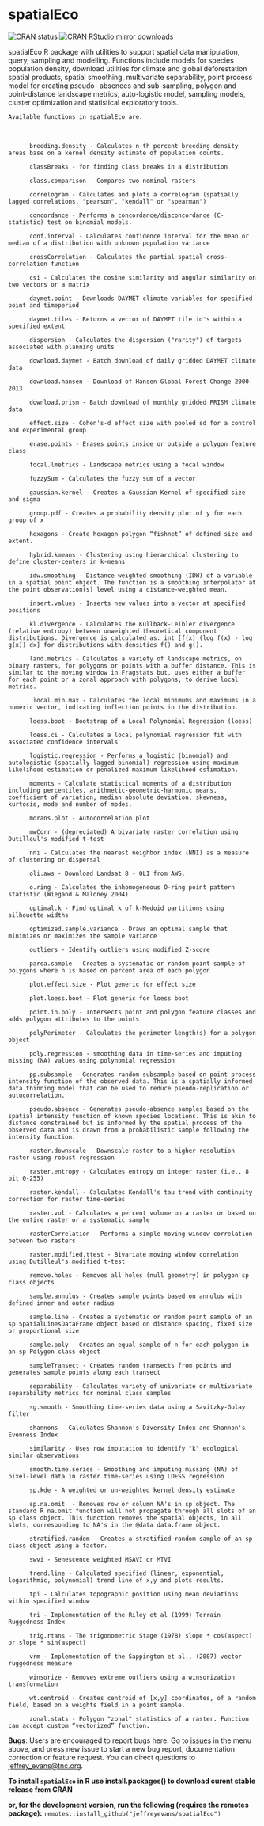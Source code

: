 # spatialEco

[![CRAN
status](http://www.r-pkg.org/badges/version/spatialEco)](https://cran.r-project.org/package=spatialEco)
[![CRAN RStudio mirror
downloads](http://cranlogs.r-pkg.org/badges/grand-total/spatialEco)](https://cran.r-project.org/package=spatialEco)

spatialEco R package with utilities to support spatial data manipulation, query, sampling
    and modelling. Functions include models for species population density, download
    utilities for climate and global deforestation spatial products, spatial
    smoothing, multivariate separability, point process model for creating pseudo-
    absences and sub-sampling, polygon and point-distance landscape metrics,
    auto-logistic model, sampling models, cluster optimization and statistical
    exploratory tools.
    
    Available functions in spatialEco are:

​

          breeding.density - Calculates n-th percent breeding density areas base on a kernel density estimate of population counts.     

          classBreaks - for finding class breaks in a distribution
          
          class.comparison - Compares two nominal rasters
          
          correlogram - Calculates and plots a correlogram (spatially lagged correlations, "pearson", "kendall" or "spearman")

          concordance - Performs a concordance/disconcordance (C-statistic) test on binomial models.

          conf.interval - Calculates confidence interval for the mean or median of a distribution with unknown population variance

          crossCorrelation - Calculates the partial spatial cross-correlation function
          
          csi - Calculates the cosine similarity and angular similarity on two vectors or a matrix

          daymet.point - Downloads DAYMET climate variables for specified point and timeperiod

          daymet.tiles - Returns a vector of DAYMET tile id's within a specified extent

          dispersion - Calculates the dispersion ("rarity") of targets associated with planning units

          download.daymet - Batch download of daily gridded DAYMET climate data    

          download.hansen - Download of Hansen Global Forest Change 2000-2013  

          download.prism - Batch download of monthly gridded PRISM climate data

          effect.size - Cohen's-d effect size with pooled sd for a control and experimental group 
          
          erase.points - Erases points inside or outside a polygon feature class
          
          focal.lmetrics - Landscape metrics using a focal window
          
          fuzzySum - Calculates the fuzzy sum of a vector

          gaussian.kernel - Creates a Gaussian Kernel of specified size and sigma

          group.pdf - Creates a probability density plot of y for each group of x           

          hexagons - Create hexagon polygon “fishnet” of defined size and extent. 
          
          hybrid.kmeans - Clustering using hierarchical clustering to define cluster-centers in k-means 

          idw.smoothing - Distance weighted smoothing (IDW) of a variable in a spatial point object. The function is a smoothing interpolator at the point observation(s) level using a distance-weighted mean.   

          insert.values - Inserts new values into a vector at specified positions   

          kl.divergence - Calculates the Kullback-Leibler divergence (relative entropy) between unweighted theoretical component distributions. Divergence is calculated as: int [f(x) (log f(x) - log g(x)) dx] for distributions with densities f() and g().       

          land.metrics - Calculates a variety of landscape metrics, on binary rasters, for polygons or points with a buffer distance. This is similar to the moving window in Fragstats but, uses either a buffer for each point or a zonal approach with polygons, to derive local metrics. 

           local.min.max - Calculates the local minimums and maximums in a numeric vector, indicating inflection points in the distribution.   

          loess.boot - Bootstrap of a Local Polynomial Regression (loess)

          loess.ci - Calculates a local polynomial regression fit with associated confidence intervals   

          logistic.regression - Performs a logistic (binomial) and autologistic (spatially lagged binomial) regression using maximum likelihood estimation or penalized maximum likelihood estimation.

          moments - Calculate statistical moments of a distribution including percentiles, arithmetic-geometric-harmonic means, coefficient of variation, median absolute deviation, skewness, kurtosis, mode and number of modes.    

          morans.plot - Autocorrelation plot 
          
          mwCorr - (depreciated) A bivariate raster correlation using Dutilleul's modified t-test           

          nni - Calculates the nearest neighbor index (NNI) as a measure of clustering or dispersal
          
          oli.aws - Download Landsat 8 - OLI from AWS.   

          o.ring - Calculates the inhomogeneous O-ring point pattern statistic (Wiegand & Maloney 2004)               

          optimal.k - Find optimal k of k-Medoid partitions using silhouette widths 
          
          optimized.sample.variance - Draws an optimal sample that minimizes or maximizes the sample variance 

          outliers - Identify outliers using modified Z-score  

          parea.sample - Creates a systematic or random point sample of polygons where n is based on percent area of each polygon

          plot.effect.size - Plot generic for effect size

          plot.loess.boot - Plot generic for loess boot     

          point.in.poly - Intersects point and polygon feature classes and adds polygon attributes to the points     

          polyPerimeter - Calculates the perimeter length(s) for a polygon object
          
          poly.regression - smoothing data in time-series and imputing missing (NA) values using polynomial regression

          pp.subsample - Generates random subsample based on point process intensity function of the observed data. This is a spatially informed data thinning model that can be used to reduce pseudo-replication or autocorrelation.  

          pseudo.absence - Generates pseudo-absence samples based on the spatial intensity function of known species locations. This is akin to distance constrained but is informed by the spatial process of the observed data and is drawn from a probabilistic sample following the intensity function.       

          raster.downscale - Downscale raster to a higher resolution raster using robust regression
          
          raster.entropy - Calculates entropy on integer raster (i.e., 8 bit 0-255)  

          raster.kendall - Calculates Kendall's tau trend with continuity correction for raster time-series

          raster.vol - Calculates a percent volume on a raster or based on the entire raster or a systematic sample

          rasterCorrelation - Performs a simple moving window correlation between two rasters
          
          raster.modified.ttest - Bivariate moving window correlation using Dutilleul's modified t-test 
          
          remove.holes - Removes all holes (null geometry) in polygon sp class objects 

          sample.annulus - Creates sample points based on annulus with defined inner and outer radius

          sample.line - Creates a systematic or random point sample of an sp SpatialLinesDataFrame object based on distance spacing, fixed size or proportional size

          sample.poly - Creates an equal sample of n for each polygon in an sp Polygon class object

          sampleTransect - Creates random transects from points and generates sample points along each transect

          separability - Calculates variety of univariate or multivariate separability metrics for nominal class samples
          
          sg.smooth - Smoothing time-series data using a Savitzky-Golay filter 

          shannons - Calculates Shannon's Diversity Index and Shannon's Evenness Index

          similarity - Uses row imputation to identify "k" ecological similar observations
          
          smooth.time.series - Smoothing and imputing missing (NA) of pixel-level data in raster time-series using LOESS regression
          
          sp.kde - A weighted or un-weighted kernel density estimate

          sp.na.omit  - Removes row or column NA's in sp object. The standard R na.omit function will not propagate through all slots of an sp class object. This function removes the spatial objects, in all slots, corresponding to NA's in the @data data.frame object.        

          stratified.random - Creates a stratified random sample of an sp class object using a factor.
          
          swvi - Senescence weighted MSAVI or MTVI

          trend.line - Calculated specified (linear, exponential, logarithmic, polynomial) trend line of x,y and plots results.       

          tpi - Calculates topographic position using mean deviations within specified window  

          tri - Implementation of the Riley et al (1999) Terrain Ruggedness Index

          trig.rtans - The trigonometric Stage (1978) slope * cos(aspect) or slope * sin(aspect)

          vrm - Implementation of the Sappington et al., (2007) vector ruggedness measure
          
          winsorize - Removes extreme outliers using a winsorization transformation

          wt.centroid - Creates centroid of [x,y] coordinates, of a random field, based on a weights field in a point sample.      

          zonal.stats - Polygon "zonal" statistics of a raster. Function can accept custom “vectorized” function. 


**Bugs**: Users are encouraged to report bugs here. Go to [issues](https://github.com/jeffreyevans/spatialEco/issues) in the menu above, and press new issue to start a new bug report, documentation correction or feature request. You can direct questions to <jeffrey_evans@tnc.org>.

**To install `spatialEco` in R use install.packages() to download curent stable release from CRAN** 

**or, for the development version, run the following (requires the remotes package):**
`remotes::install_github("jeffreyevans/spatialEco")`
